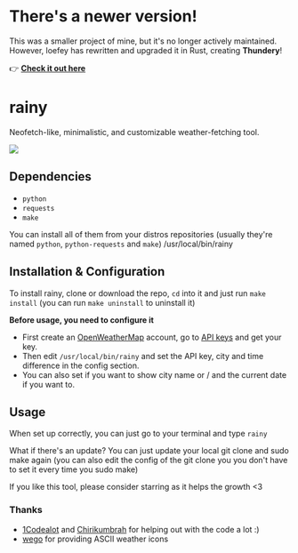 # There's a newer version!

This was a smaller project of mine, but it's no longer actively maintained.  
However, loefey has rewritten and upgraded it in Rust, creating **Thundery**!

👉 **[Check it out here](https://github.com/loefey/thundery)**

# rainy
Neofetch-like, minimalistic, and customizable weather-fetching tool.

<img src="assets/preview.png">

## Dependencies
* ```python```
* ```requests```
* ```make```

You can install all of them from your distros repositories (usually they're named ```python```, ```python-requests``` and ```make```)
/usr/local/bin/rainy
## Installation & Configuration
To install rainy, clone or download the repo, ```cd``` into it and just run ```make install``` (you can run ```make uninstall``` to uninstall it)

**Before usage, you need to configure it**

* First create an [OpenWeatherMap](https://home.openweathermap.org/users/sign_up) account, go to [API keys](https://home.openweathermap.org/api_keys) and get your key.
* Then edit ```/usr/local/bin/rainy``` and set the API key, city and time difference in the config section.
* You can also set if you want to show city name or / and the current date if you want to.

## Usage
When set up correctly, you can just go to your terminal and type ```rainy```

What if there's an update? You can just update your local git clone and sudo make again (you can also edit the config of the git clone you you don't have to set it every time you sudo make)

If you like this tool, please consider starring as it helps the growth <3

### Thanks
* [1Codealot](https://github.com/1Codealot) and [Chirikumbrah](https://github.com/Chirikumbrah) for helping out with the code a lot :)
* [wego](https://github.com/schachmat/wego) for providing ASCII weather icons
